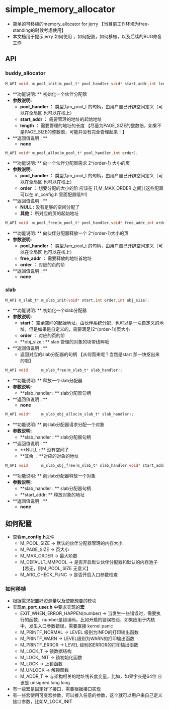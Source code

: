 # simple_memory_allocator

- 简单的可移植的memory_allocator for jerry   【当目前工作环境为free-standing的时候考虑使用】
- 本文档用于提示jerry 如何使用 ，如何配置，如何移植，以及后续的BUG修复工作

## API

### buddy_allocator

```C
M_API void  m_pool_init(m_pool_t* pool_handler,void* start_addr,int length);
```

- **功能说明: ** 初始化一个伙伴分配器
- **参数说明:**
  - **pool_handler ：**  类型为m_pool_t 的句柄，由用户自己开辟空间定义（可以在全局区 也可以在栈上）
  - **start_addr ：** 需要管理的地址的起始地址
  - **length ：** 需要管理的地址的长度 【尽量为PAGE_SIZE的整数倍，如果不是PAGE_SIZE的整数倍，可能并没有完全管理起来！】
- **返回值说明 : **
  - **none** 

```c
M_API void* m_pool_alloc(m_pool_t* pool_handler,int order);
```

- **功能说明: ** 向一个伙伴分配器需求 2^(order-1) 大小的页
- **参数说明:**
  - **pool_handler ：**  类型为m_pool_t 的句柄，由用户自己开辟空间定义（可以在全局区 也可以在栈上）
  - **order ：** 想要分配的大小的阶 应该在 [1,M_MAX_ORDER 之间] [这些配置可以在 m_config.h 里面配置哦!!!!]
- **返回值说明 : **
  - **NULL :** 没有足够的空间分配了
  - **其他：** 所对应的页的起始地址

```c
M_API void  m_pool_free(m_pool_t* pool_handler,void* free_addr,int order);
```

- **功能说明: ** 向伙伴分配器释放一个 2^(order-1)大小的页
- **参数说明:**
  - **pool_handler ：**  类型为m_pool_t 的句柄，由用户自己开辟空间定义（可以在全局区 也可以在栈上）
  - **free_addr ：**  需要释放的地址首地址
  - **order ：** 对应的页的阶
- **返回值说明 : **
  - **none** 

### slab 

```c
M_API m_slab_t* m_slab_init(void* start,int order,int obj_size);
```

- **功能说明: ** 初始化一个slab分配器
- **参数说明:**
  - **start：**  空余空间的起始地址，由伙伴系统分配，也可以是一块自定义的地址，但是如果是自定义的，需要满足(2^(order-1))页大小
  - **order ：** 对应的页的阶
  - **obj_size : ** slab 管理的对象的块带线啊哦
- **返回值说明 : **
  - 返回对应的slab分配器的句柄 【从何而来呢？当然是start 那一块抠出来的啦】

```c
M_API void      m_slab_free(m_slab_t* slab_handler);
```

- **功能说明: ** 释放一个slab分配器
- **参数说明:**
  - **slab_handler : ** slab分配器句柄
- **返回值说明 : **
  - **none** 

```c
M_API void*     m_slab_obj_alloc(m_slab_t* slab_handler);
```

- **功能说明: ** 向slab分配器请求分配一个对象
- **参数说明:**
  - **slab_handler : ** slab分配器句柄
- **返回值说明 : **
  - **NULL : ** 没有空间了
  - **其余 ：**对应的对象的地址

```c
M_API void      m_slab_obj_free(m_slab_t* slab_handler,void* start_addr);
```

- **功能说明: ** 向slab分配器释放一个对象
- **参数说明:**
  - **slab_handler : ** slab分配器句柄
  - **start_addr: ** 释放对象的地址
- **返回值说明 : **
  - **none**





## 如何配置

- 查看**m_config.h**文件
  - M_POOL_SIZE -> 默认的伙伴分配器管理的内存大小
  - M_PAGE_SIZE -> 页大小
  - M_MAX_ORDER -> 最大阶数
  - M_DEFAULT_MMPOOL -> 是否开启默认伙伴分配器和默认的内存池子 【若无，则M_POOL_SIZE 无意义】
  - M_ARG_CHECK_FUNC -> 是否开启入口参数检查

### 如何移植

- 根据需求配置好资源量以及使能想要的模块
- 实现**m_port_user.h** 中要求实现的**宏**
  - EXIT_WHEN_ERROR_HAPPEN(number) -> 当发生一些错误时，需要执行的函数，number是错误码，比如开启的错误校验，如果应用于内核中，发生入口参数错误，需要直接 kernel panic
  - M_PRINTF_NORMAL -> LEVEL 级别为INFO的打印输出函数
  - M_PRINTF_WARN -> LEVEL级别为WARN的打印输出函数
  - M_PRINTF_ERROR -> LEVEL 级别的ERROR的打印输出函数
  - M_LOCK_T -> 锁数据结构
  - M_LOCK_INIT -> 锁初始化函数
  - M_LOCK -> 上锁函数
  - M_UNLOCK -> 解锁函数
  - M_ADDR_T -> 与架构相关的地址线长度变量，比如，如果字长是64位 应该是 unsigned long long
- 有一些宏是固定好了接口，需要根据接口实现
- 有一些宏使用可变宏参数，可以接入任意的参数，这个就可以用户来自己定义接口参数，比如M_LOCK_INIT
